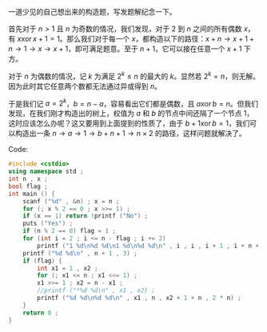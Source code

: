 一道少见的自己想出来的构造题，写发题解纪念一下。

首先对于 $n>1$ 且 $n$ 为奇数的情况，我们发现，对于 $2$ 到 $n$ 之间的所有偶数 $x$，有 $x \operatorname{xor} x+1=1$。那么我们对于每一个 $x$，都构造以下的路径：$x+n\rightarrow x+1+n\rightarrow1\rightarrow x\rightarrow x+1$，即可满足题意。至于 $n+1$，它可以接在任意一个 $x+1$ 下方。

对于 $n$ 为偶数的情况，记 $k$ 为满足 $2^k\le n$ 的最大的 $k$。显然若 $2^k=n$，则无解。因为此时其它任意两个数都无法通过异或得到 $n$。

于是我们记 $a=2^k$，$b=n-a$，容易看出它们都是偶数，且 $a\operatorname{xor} b=n$。但我们发现，在我们刚才构造出的树上，权值为 $a$ 和 $b$ 的节点中间还隔了一个节点 $1$，这时应该怎么办呢？这又要用到上面提到的性质了，由于 $b+1\operatorname{xor} b=1$，我们可以构造出一条 $n\rightarrow a\rightarrow 1\rightarrow b+n+1\rightarrow n\times2$ 的路径，这样问题就解决了。

Code:

```cpp
#include <cstdio>
using namespace std ;
int n , x ;
bool flag ;
int main () {
	scanf ("%d" , &n) ; x = n ;
	for (; x % 2 == 0 ; x >>= 1) ;
	if (x == 1) return !printf ("No") ;
	puts ("Yes") ;
	if (n % 2 == 0) flag = 1 ;
	for (int i = 2 ; i <= n - flag ; i += 2)
		printf ("1 %d\n%d %d\n1 %d\n%d %d\n" , i , i , i + 1 , i + n + 1 , i + n , i + n + 1) ;
	printf ("%d %d\n" , n + 1 , 3) ;
	if (flag) {
		int x1 = 1 , x2 ;
		for (; x1 <= n ; x1 <<= 1) ;
		x1 >>= 1 ; x2 = n - x1 ;
		//printf ("*%d %d\n" , x1 , x2) ;
		printf ("%d %d\n%d %d\n" , x1 , n , x2 + 1 + n , 2 * n) ;
	}
	return 0 ;
}
```